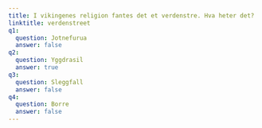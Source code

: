 ```yaml
---
title: I vikingenes religion fantes det et verdenstre. Hva heter det?
linktitle: verdenstreet
q1:
  question: Jotnefurua
  answer: false
q2:
  question: Yggdrasil
  answer: true
q3:
  question: Sleggfall
  answer: false
q4:
  question: Borre
  answer: false
---
```




